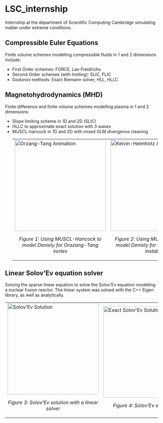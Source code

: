 # LSC_internship
Internship at the department of Scientific Computing Cambridge simulating matter under extreme conditions. 
## Compressible Euler Equations
Finite volume schemes modelling compressible fluids in 1 and 2 dimensions include:
- First Order schemes: FORCE, Lax-Freidrichs
- Second Order schemes (with limiting): SLIC, FLIC
- Godunov methods: Exact Riemann solver, HLL, HLLC
## Magnetohydrodynamics (MHD)
Finite difference and finite volume schemes modelling plasma in 1 and 2 dimensions:
- Slope limiting scheme in 1D and 2D (SLIC)
- HLLC to approximate exact solution with 3 waves
- MUSCL-hancock in 1D and 2D with mixed GLM divergence cleaning
  <table>
    <tr>
      <td>
        <img src="MUSCL.gif" alt="Orzang-Tang Animation" width="300"/><br/>
        <p align="center"><em>Figure 1: Using MUSCL-Hancock to model Denisty for Orazang-Tang vortex</em></p>
      </td>
      <td>
        <img src="MUSCL2.gif" alt="Kelvin-Helmhotz Animation" width="300"/><br/>
        <p align="center"><em>Figure 2: Using MUSCL-Hancock to model Denisty for Kelvin-Helmhotz instability</em></p>
      </td>
    </tr>
  </table>
## Linear Solov'Ev equation solver
Solving the sparse linear equation to solve the Solov'Ev equation modelling a nuclear fusion reactor. The linear system was solved with the C++ Eigen library, as well as analytically.
<table>
    <tr>
      <td>
        <img src="solovev.gif" alt="Solov'Ev Solution" width="300"/><br/>
        <p align="center"><em>Figure 3: Solov'Ev solution with a linear solver</em></p>
      </td>
      <td>
        <img src="solovev_exact.gif" alt="Exact Solov'Ev Solution" width="300"/><br/>
        <p align="center"><em>Figure 4: Solov'Ev exat solution</em></p>
      </td>
    </tr>
  </table>
